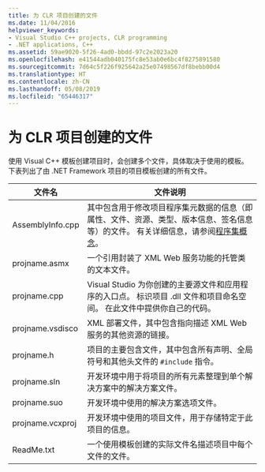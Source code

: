 ```yaml
---
title: 为 CLR 项目创建的文件
ms.date: 11/04/2016
helpviewer_keywords:
- Visual Studio C++ projects, CLR programming
- .NET applications, C++
ms.assetid: 59ae9020-5f26-4ad0-bbdd-97c2e2023a20
ms.openlocfilehash: e41544adb040175fc8e53ab0e6bc4f8275891580
ms.sourcegitcommit: 7d64c5f226f925642a25e07498567df8bebb00d4
ms.translationtype: HT
ms.contentlocale: zh-CN
ms.lasthandoff: 05/08/2019
ms.locfileid: "65446317"
---
```

# <a name="files-created-for-clr-projects"></a>为 CLR 项目创建的文件

使用 Visual C++ 模板创建项目时，会创建多个文件，具体取决于使用的模板。 下表列出了由 .NET Framework 项目的项目模板创建的所有文件。

|文件名|文件说明|
|---------------|----------------------|
|AssemblyInfo.cpp|其中包含用于修改项目程序集元数据的信息（即属性、文件、资源、类型、版本信息、签名信息等）的文件。 有关详细信息，请参阅[程序集概念](/dotnet/framework/app-domains/assembly-contents)。|
|projname.asmx|一个引用封装了 XML Web 服务功能的托管类的文本文件。|
|projname.cpp|Visual Studio 为你创建的主要源文件和应用程序的入口点。 标识项目 .dll 文件和项目命名空间。 在此文件中提供你自己的代码。|
|projname.vsdisco|XML 部署文件，其中包含指向描述 XML Web 服务的其他资源的链接。|
|projname.h|项目的主要包含文件，其中包含所有声明、全局符号和其他头文件的 `#include` 指令。|
|projname.sln|开发环境中用于将项目的所有元素整理到单个解决方案中的解决方案文件。|
|projname.suo|开发环境中使用的解决方案选项文件。|
|projname.vcxproj|开发环境中使用的项目文件，用于存储特定于此项目的信息。|
|ReadMe.txt|一个使用模板创建的实际文件名描述项目中每个文件的文件。|
